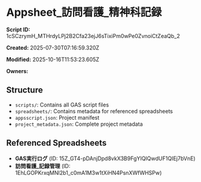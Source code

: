 # Appsheet_訪問看護_精神科記録

**Script ID:** 1cSCzrymH_MTHrdyLPj2B2Cfa23ejJ6sTixiPm0wPe0ZvnoiCtZeaQb_2

**Created:** 2025-07-30T07:16:59.320Z

**Modified:** 2025-10-16T11:53:23.605Z

**Owners:** 

## Structure

- `scripts/`: Contains all GAS script files
- `spreadsheets/`: Contains metadata for referenced spreadsheets
- `appsscript.json`: Project manifest
- `project_metadata.json`: Complete project metadata

## Referenced Spreadsheets

- **GAS実行ログ** (ID: 15Z_GT4-pDAnjDpd8vkX3B9FgYlQIQwdUF1QIEj7bVnE)
- **訪問看護_記録管理** (ID: 1EhLGOPKrxqMNl2b1_c0mA1M3w1tXiHN4PsnXWfWHSPw)
